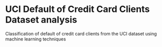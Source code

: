 # UCI Default of Credit Card Clients Dataset analysis

Classification of default of credit card clients from the UCI dataset using machine learning techniques
